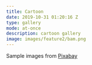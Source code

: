 ```yaml
---
title: Cartoon
date: 2019-10-31 01:20:16 Z
type: gallery
mode: at-once
description: cartoon gallery
image: images/feature2/bam.png
---
```


Sample images from [Pixabay](https://pixabay.com)

